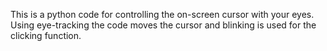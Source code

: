 This is a python code for controlling the on-screen
cursor with your eyes. Using eye-tracking the code moves the cursor and blinking 
is used for the clicking function.